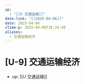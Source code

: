 ```yaml
---
up:
  - "[[U 交通运输]]"
date-link: "[[2025-04-06]]"
date: 2025-04-06
ctime-p: 2025-04-06T16:24:49
aliases:
  - 交通运输经济
---
```


# [U-9] 交通运输经济

- up: [[U 交通运输]]

